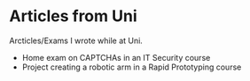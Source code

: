 # Articles from Uni

Arcticles/Exams I wrote while at Uni.

- Home exam on CAPTCHAs in an IT Security course
- Project creating a robotic arm in a Rapid Prototyping course
